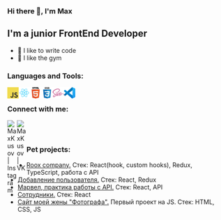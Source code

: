 ### Hi there 👋, I'm Max


## I'm a junior FrontEnd Developer
- 💪 I like to write code
- 💪 I like the gym


### Languages and Tools:

<img align="left" alt="JavaScript" width="26px" src="https://raw.githubusercontent.com/github/explore/80688e429a7d4ef2fca1e82350fe8e3517d3494d/topics/javascript/javascript.png" />
<img align="left" alt="React" width="26px" src="https://raw.githubusercontent.com/github/explore/80688e429a7d4ef2fca1e82350fe8e3517d3494d/topics/react/react.png" />
<img align="left" alt="HTML5" width="26px" src="https://raw.githubusercontent.com/github/explore/80688e429a7d4ef2fca1e82350fe8e3517d3494d/topics/html/html.png" />
<img align="left" alt="CSS3" width="26px" src="https://raw.githubusercontent.com/github/explore/80688e429a7d4ef2fca1e82350fe8e3517d3494d/topics/css/css.png" />
<img align="left" alt="Sass" width="26px" src="https://raw.githubusercontent.com/github/explore/80688e429a7d4ef2fca1e82350fe8e3517d3494d/topics/sass/sass.png" />
<img align="left" alt="Visual Studio Code" width="26px" src="https://raw.githubusercontent.com/github/explore/80688e429a7d4ef2fca1e82350fe8e3517d3494d/topics/visual-studio-code/visual-studio-code.png" />


<br />

### Connect with me:


[<img align="left" alt="MaxKusov | Instagram" width="22px" src="https://cdn.jsdelivr.net/npm/simple-icons@v3/icons/instagram.svg" />][instagram]
[<img align="left" alt="MaxKusov | VK" width="22px" src="https://cdn.jsdelivr.net/npm/simple-icons@v3/icons/vk.svg" />][vk]


<br />
<br />

### Pet projects:
<!-- BLOG-POST-LIST:START -->
- [Roox company.](https://github.com/max-kusov/roox_company) Стек: React(hook, custom hooks), Redux, TypeScript, работа с API
- [Добавление пользователя.](https://github.com/max-kusov/create-user) Стек: React, Redux
- [Марвел, практика работы с API.](https://github.com/max-kusov/marvel) Стек: React, API
- [Сотрудники.](https://github.com/max-kusov/employees) Стек: React
- [Сайт моей жены "Фотографа".](https://github.com/max-kusov/kusova_ph) Первый проект на JS. Стек: HTML, CSS, JS
<!-- BLOG-POST-LIST:END -->



[instagram]: https://www.instagram.com/kusovmax78/
[vk]: https://vk.com/kusov_max
[habr]: https://career.habr.com/kusov_max
